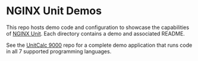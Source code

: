 NGINX Unit Demos
================

This repo hosts demo code and configuration to showcase the capabilities
of [NGINX Unit](https://unit.nginx.org/). Each directory contains a demo
and associated README.

See the [UnitCalc 9000](https://github.com/lcrilly/unit-calculator) repo
for a complete demo application that runs code in all 7 supported
programming languages.
